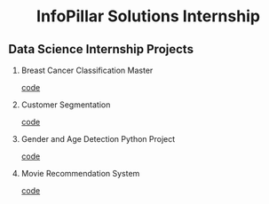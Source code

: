 <h1 align=center>InfoPillar Solutions Internship</h1>


<h2> Data Science Internship Projects </h2>

<ol>
  <li> Breast Cancer Classification Master </li>
  <p><a href="https://github.com/pragya21nidhi/IPS-DS-Internship/blob/main/breast%20cancer%20classification%20master/Breast_cancer_classification.ipynb">code</a></p>
  
  <li> Customer Segmentation </li>
  <p><a href="https://github.com/pragya21nidhi/IPS-DS-Internship/blob/main/Customer%20Segmentation/Customer%20Segmentation.ipynb">code</a></p>
  
  <li> Gender and Age Detection Python Project </li>
  <p><a href="https://github.com/pragya21nidhi/IPS-DS-Internship/blob/main/Gender%20and%20Age%20Detection%20Python%20Project/gad.py">code</a></p>
  
  <li> Movie Recommendation System </li>
  <p><a href="https://github.com/pragya21nidhi/IPS-DS-Internship/blob/main/Movie%20Recommendation%20System/Movie_Recommendation_System.ipynb">code</a></p>
  
  </ol>
